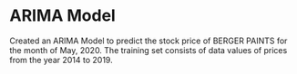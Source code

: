 # ARIMA Model
Created an ARIMA Model to predict the stock price of BERGER PAINTS for the month of May, 2020. 
The training set consists of data values of prices from the year 2014 to 2019.
